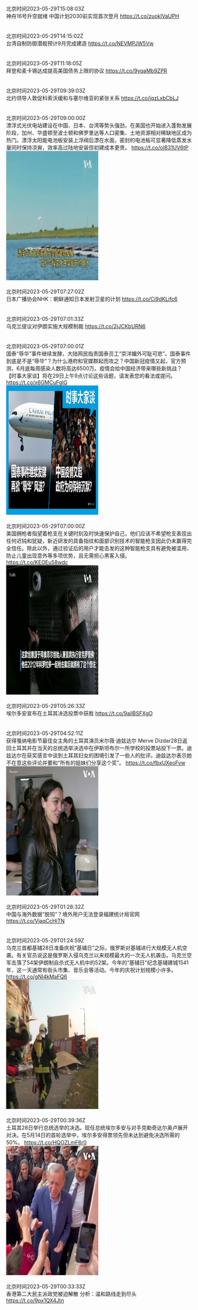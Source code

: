 北京时间2023-05-29T15:08:03Z<br>神舟16号升空就绪 中国计划2030前实现首次登月 https://t.co/zuokIVaUPH<br><br><br>北京时间2023-05-29T14:15:02Z<br>台湾自制防御潜舰预计9月完成建造 https://t.co/NEVMPJW5Vw<br><br><br>北京时间2023-05-29T11:18:05Z<br>拜登和麦卡锡达成提高美国债务上限的协议 https://t.co/9yqaMb9ZPR<br><br><br>北京时间2023-05-29T09:39:03Z<br>北约领导人敦促科索沃缓和与塞尔维亚的紧张关系 https://t.co/jqzLxbCbLJ<br><br><br>北京时间2023-05-29T09:00:00Z<br>漂浮式光伏电站建设在中国、日本、台湾等势头强劲，在美国也开始进入蓬勃发展阶段，加州、华盛顿至波士顿和佛罗里达等人口密集、土地资源相对稀缺地区成为热门。漂浮太阳能电池板安装上浮阀后漂在水面，密封的电池板可显著降低蒸发水量同时保持凉爽，效率高过陆地安装但初建成本更贵。 https://t.co/oI831UV6tP<br><img src='/temp/video/2023/u-Month-5/av-Day-29/VOAChinese/1662987119999221760_0.jpg' width='250' height='350'><br><br>北京时间2023-05-29T07:27:02Z<br>日本广播协会NHK：朝鲜通知日本发射卫星的计划 https://t.co/Ci9dKLifc6<br><br><br>北京时间2023-05-29T07:01:33Z<br>乌克兰提议对伊朗实施大规模制裁 https://t.co/2jJCKbURN6<br><br><br>北京时间2023-05-29T07:00:01Z<br>国泰“辱华”事件继续发酵，大陆网民指责国泰员工“崇洋媚外可耻可悲”。国泰事件到底是不是“辱华”？为什么港府和官媒群起而攻之？中国新冠疫情又起，官方预测，6月底每周感染人数将高达6500万。疫情会给中国经济带来哪些新挑战？【时事大家谈】将在29日上午9点讨论这些话题，请发表您的看法或提问。 https://t.co/x6GMCuFgIG<br><img src='/temp/image/2023/u-Month-5/1662956923300331524_0.jpg' width='250' height='350'><br><br>北京时间2023-05-29T07:00:00Z<br>美国拥枪者指望着枪支在关键时刻及时快速保护自己，他们应该不希望枪支表现出任何迟钝和犹疑，新近研发的具备指纹和面部识别技术的智能枪支因此仍未赢得完全信任。除此以外，通过验证后的用户才能击发的这种智能枪支具有避免被滥用、防止儿童出现意外等多项优势，且无需担心黑客入侵。 https://t.co/KEOEu58wdc<br><img src='/temp/video/2023/u-Month-5/av-Day-29/VOAChinese/1662956918124564481_0.jpg' width='250' height='350'><br><br>北京时间2023-05-29T05:26:33Z<br>埃尔多安宣布在土耳其决选投票中获胜 https://t.co/9ailBSFXgO<br><br><br>北京时间2023-05-29T04:52:11Z<br>获得戛纳电影节最佳女主角的土耳其演员米尔薇·迪兹达尔 Merve Dizdar28日返回土耳其并在当天的总统选举决选中在伊斯坦布尔一所学校的投票站投下一票。迪兹达尔在获奖感言中谈到土耳其妇女的困境引发了一些人的批评。迪兹达尔表示她不在意这些评论并要和“所有的姐妹们分享这个奖”。 https://t.co/fbxUXeoFvw<br><img src='/temp/video/2023/u-Month-5/av-Day-29/VOAChinese/1662924752535576576_0.jpg' width='250' height='350'><br><br>北京时间2023-05-29T01:28:32Z<br>中国与海外数据“脱钩”？境外用户无法登录福建统计局官网 https://t.co/VjaqCcHiTN<br><br><br>北京时间2023-05-29T01:24:59Z<br>乌克兰首都基辅28日准备庆祝“基辅日”之际，俄罗斯对基辅进行大规模无人机空袭。有关官员说这是俄罗斯入侵乌克兰以来规模最大的一次无人机袭击。乌克兰空军击落了54架伊朗制自杀式无人机中的52架。今年的“基辅日”纪念基辅建城1541年，这一天通常有街头市集、音乐会等活动。今年的庆祝计划规模小许多。 https://t.co/gNI4kMaFQ6<br><img src='/temp/video/2023/u-Month-5/av-Day-29/VOAChinese/1662872608008814592_0.jpg' width='250' height='350'><br><br>北京时间2023-05-29T00:39:36Z<br>土耳其28日举行总统选举的决选。现任总统埃尔多安与对手克勒奇达尔奥卢展开对决。在5月14日的首轮选举中，埃尔多安得票领先但未达到避免决选所需的50%。 https://t.co/HQOZLmF6r0<br><img src='/temp/video/2023/u-Month-5/av-Day-29/VOAChinese/1662861189515280386_0.jpg' width='250' height='350'><br><br>北京时间2023-05-29T00:33:33Z<br>香港第二大民主派政党被迫解散 分析：温和路线走到尽头 https://t.co/9px1QX4Jtn<br><br><br>